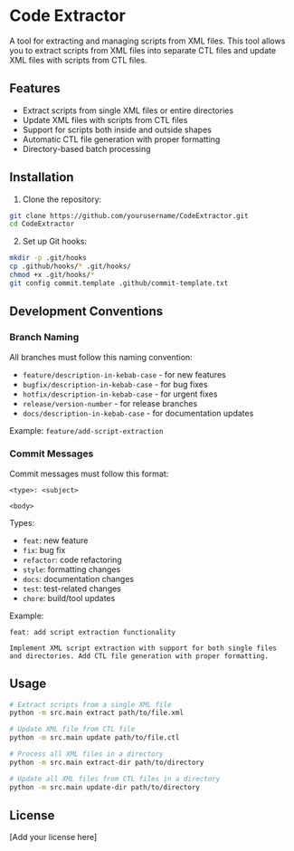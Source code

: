 # Code Extractor

A tool for extracting and managing scripts from XML files. This tool allows you to extract scripts from XML files into separate CTL files and update XML files with scripts from CTL files.

## Features

- Extract scripts from single XML files or entire directories
- Update XML files with scripts from CTL files
- Support for scripts both inside and outside shapes
- Automatic CTL file generation with proper formatting
- Directory-based batch processing

## Installation

1. Clone the repository:
```bash
git clone https://github.com/yourusername/CodeExtractor.git
cd CodeExtractor
```

2. Set up Git hooks:
```bash
mkdir -p .git/hooks
cp .github/hooks/* .git/hooks/
chmod +x .git/hooks/*
git config commit.template .github/commit-template.txt
```

## Development Conventions

### Branch Naming

All branches must follow this naming convention:
- `feature/description-in-kebab-case` - for new features
- `bugfix/description-in-kebab-case` - for bug fixes
- `hotfix/description-in-kebab-case` - for urgent fixes
- `release/version-number` - for release branches
- `docs/description-in-kebab-case` - for documentation updates

Example: `feature/add-script-extraction`

### Commit Messages

Commit messages must follow this format:
```
<type>: <subject>

<body>
```

Types:
- `feat`: new feature
- `fix`: bug fix
- `refactor`: code refactoring
- `style`: formatting changes
- `docs`: documentation changes
- `test`: test-related changes
- `chore`: build/tool updates

Example:
```
feat: add script extraction functionality

Implement XML script extraction with support for both single files
and directories. Add CTL file generation with proper formatting.
```

## Usage

```bash
# Extract scripts from a single XML file
python -m src.main extract path/to/file.xml

# Update XML file from CTL file
python -m src.main update path/to/file.ctl

# Process all XML files in a directory
python -m src.main extract-dir path/to/directory

# Update all XML files from CTL files in a directory
python -m src.main update-dir path/to/directory
```

## License

[Add your license here]
